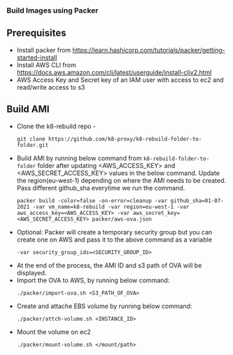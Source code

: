 ### Build Images using Packer

## Prerequisites

- Install packer from https://learn.hashicorp.com/tutorials/packer/getting-started-install
- Install AWS CLI from https://docs.aws.amazon.com/cli/latest/userguide/install-cliv2.html
- AWS Access Key and Secret key of an IAM user with access to ec2 and read/write access to s3

## Build AMI

- Clone the k8-rebuild repo - 
    ```
    git clone https://github.com/k8-proxy/k8-rebuild-folder-to-folder.git
    ```
- Build AMI by running below command from `k8-rebuild-folder-to-folder` folder after updating <AWS_ACCESS_KEY> and <AWS_SECRET_ACCESS_KEY> values in the below command. Update the region(eu-west-1) depending on where the AMI needs to be created. Pass different github_sha everytime we run the command.
    ```
    packer build -color=false -on-error=cleanup -var github_sha=01-07-2021 -var vm_name=k8-rebuild -var region=eu-west-1 -var aws_access_key=<AWS_ACCESS_KEY> -var aws_secret_key=<AWS_SECRET_ACCESS_KEY> packer/aws-ova.json
    ```
- Optional: Packer will create a temporary security group but you can create one on AWS and pass it to the above command as a variable
    ```
    -var security_group_ids=<SECURITY_GROUP_ID>
    ```
- At the end of the process, the AMI ID and s3 path of OVA will be displayed.
- Import the OVA to AWS, by running below command:
    ```
    ./packer/import-ova.sh <S3_PATH_OF_OVA>
    ```
- Create and attache EBS volume by running below command:
    ```
    ./packer/attch-volume.sh <INSTANCE_ID>
    ```
- Mount the volume on ec2
    ```
    ./packer/mount-volume.sh </mount/path>
    ```
